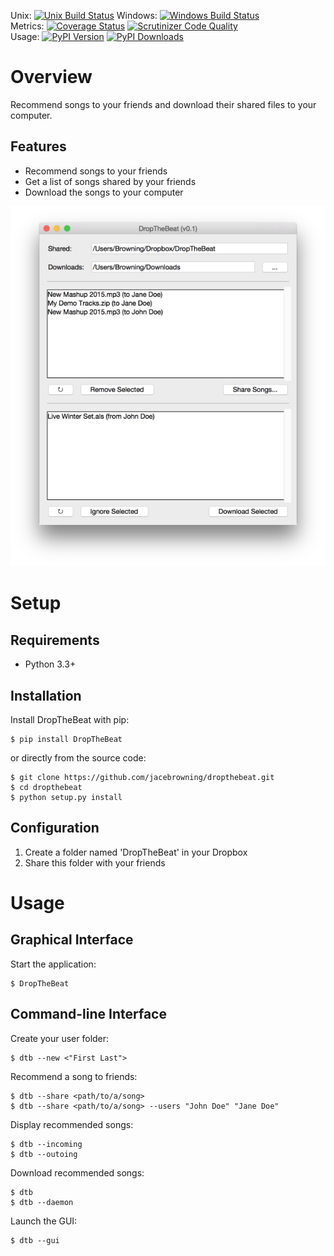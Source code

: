 Unix: [![Unix Build Status](http://img.shields.io/travis/jacebrowning/dropthebeat/develop.svg)](https://travis-ci.org/jacebrowning/dropthebeat) Windows: [![Windows Build Status](https://img.shields.io/appveyor/ci/jacebrowning/dropthebeat/develop.svg)](https://ci.appveyor.com/project/jacebrowning/dropthebeat)<br>Metrics: [![Coverage Status](http://img.shields.io/coveralls/jacebrowning/dropthebeat/develop.svg)](https://coveralls.io/r/jacebrowning/dropthebeat) [![Scrutinizer Code Quality](http://img.shields.io/scrutinizer/g/jacebrowning/dropthebeat.svg)](https://scrutinizer-ci.com/g/jacebrowning/dropthebeat/?branch=develop)<br>Usage: [![PyPI Version](http://img.shields.io/pypi/v/DropTheBeat.svg)](https://pypi.python.org/pypi/DropTheBeat) [![PyPI Downloads](http://img.shields.io/pypi/dm/DropTheBeat.svg)](https://pypi.python.org/pypi/DropTheBeat)

# Overview

Recommend songs to your friends and download their shared files to your computer.

## Features

* Recommend songs to your friends
* Get a list of songs shared by your friends
* Download the songs to your computer

![screenshot](https://raw.githubusercontent.com/jacebrowning/dropthebeat/master/docs/assets/screenshot.png)

# Setup

## Requirements

* Python 3.3+

## Installation

Install DropTheBeat with pip:

```
$ pip install DropTheBeat
```

or directly from the source code:

```
$ git clone https://github.com/jacebrowning/dropthebeat.git
$ cd dropthebeat
$ python setup.py install
```

## Configuration

1. Create a folder named 'DropTheBeat' in your Dropbox
2. Share this folder with your friends

# Usage

## Graphical Interface

Start the application:

```
$ DropTheBeat
```

## Command-line Interface

Create your user folder:

```
$ dtb --new <"First Last">
```

Recommend a song to friends:

```
$ dtb --share <path/to/a/song>
$ dtb --share <path/to/a/song> --users "John Doe" "Jane Doe"
```

Display recommended songs:

```
$ dtb --incoming
$ dtb --outoing
```

Download recommended songs:

```
$ dtb
$ dtb --daemon
```

Launch the GUI:

```
$ dtb --gui
```
